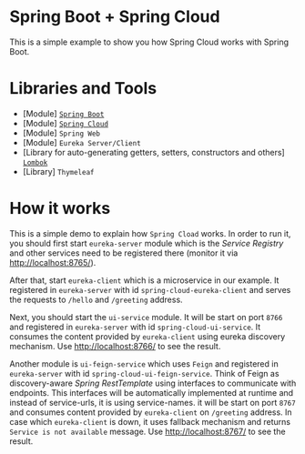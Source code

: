 # Spring Boot + Spring Cloud

This is a simple example to show you how Spring Cloud works with Spring Boot.

# Libraries and Tools
* [Module] [`Spring Boot`](https://spring.io/projects/spring-boot)
* [Module] [`Spring Cloud`](https://spring.io/projects/spring-cloud)
* [Module] `Spring Web`
* [Module] `Eureka Server/Client`
* [Library for auto-generating getters, setters, constructors and others] [`Lombok`](https://projectlombok.org/)
* [Library] `Thymeleaf`

# How it works
This is a simple demo to explain how `Spring Cload` works. In order to run it, you should first start 
`eureka-server` module which is the _Service Registry_ and other services need to be registered there 
(monitor it via [http://localhost:8765/](http://localhost:8765/)).

After that, start `eureka-client` which is a microservice in our example. It registered in `eureka-server` 
with id `spring-cloud-eureka-client` and serves the requests to `/hello` and `/greeting` address. 

Next, you should start the `ui-service` module. It will be start on port `8766` and registered in 
`eureka-server` with id `spring-cloud-ui-service`. It consumes the content provided by `eureka-client` 
using eureka discovery mechanism. Use [http://localhost:8766/](http://localhost:8766/) to see the result.

Another module is `ui-feign-service` which uses `Feign` and registered in `eureka-server` with id 
`spring-cloud-ui-feign-service`. Think of Feign as discovery-aware _Spring RestTemplate_ using 
interfaces to communicate with endpoints. This interfaces will be automatically implemented at 
runtime and instead of service-urls, it is using service-names. it will be start on port `8767` and 
consumes content provided by `eureka-client` on `/greeting` address. In case which `eureka-client` is down, it uses 
fallback mechanism and returns `Service is not available` message. 
Use [http://localhost:8767/](http://localhost:8767/get-greeting) to see the result.

